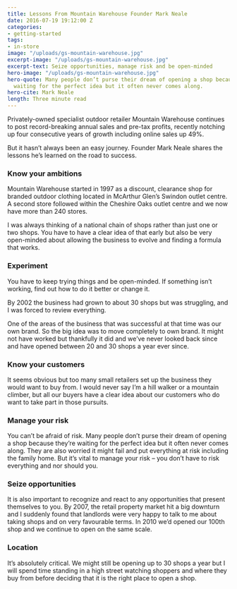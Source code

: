 ```yaml
---
title: Lessons From Mountain Warehouse Founder Mark Neale
date: 2016-07-19 19:12:00 Z
categories:
- getting-started
tags:
- in-store
image: "/uploads/gs-mountain-warehouse.jpg"
excerpt-image: "/uploads/gs-mountain-warehouse.jpg"
excerpt-text: Seize opportunities, manage risk and be open-minded
hero-image: "/uploads/gs-mountain-warehouse.jpg"
hero-quote: Many people don’t purse their dream of opening a shop because they’re
  waiting for the perfect idea but it often never comes along.
hero-cite: Mark Neale
length: Three minute read
---
```


Privately-owned specialist outdoor retailer Mountain Warehouse continues to post record-breaking annual sales and pre-tax profits, recently notching up four consecutive years of growth including online sales up 49%.

But it hasn’t always been an easy journey. Founder Mark Neale shares the lessons he’s learned on the road to success.

### Know your ambitions

Mountain Warehouse started in 1997 as a discount, clearance shop for branded outdoor clothing located in McArthur Glen’s Swindon outlet centre. A second store followed within the Cheshire Oaks outlet centre and we now have more than 240 stores.

I was always thinking of a national chain of shops rather than just one or two shops. You have to have a clear idea of that early but also be very open-minded about allowing the business to evolve and finding a formula that works.

### Experiment

You have to keep trying things and be open-minded. If something isn’t working, find out how to do it better or change it.

By 2002 the business had grown to about 30 shops but was struggling, and I was forced to review everything.

One of the areas of the business that was successful at that time was our own brand. So the big idea was to move completely to own brand. It might not have worked but thankfully it did and we’ve never looked back since and have opened between 20 and 30 shops a year ever since.

### Know your customers

It seems obvious but too many small retailers set up the business they would want to buy from. I would never say I’m a hill walker or a mountain climber, but all our buyers have a clear idea about our customers who do want to take part in those pursuits.

### Manage your risk

You can’t be afraid of risk. Many people don’t purse their dream of opening a shop because they’re waiting for the perfect idea but it often never comes along. They are also worried it might fail and put everything at risk including the family home. But it’s vital to manage your risk – you don’t have to risk everything and nor should you.

### Seize opportunities

It is also important to recognize and react to any opportunities that present themselves to you. By 2007, the retail property market hit a big downturn and I suddenly found that landlords were very happy to talk to me about taking shops and on very favourable terms. In 2010 we’d opened our 100th shop and we continue to open on the same scale.

### Location

It’s absolutely critical. We might still be opening up to 30 shops a year but I will spend time standing in a high street watching shoppers and where they buy from before deciding that it is the right place to open a shop. 


